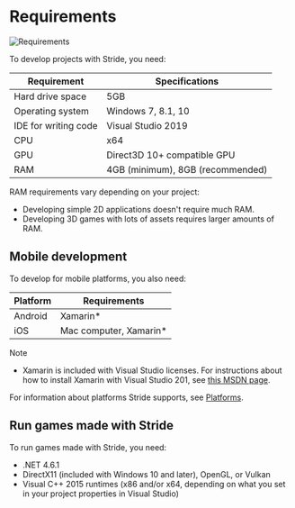 # Requirements

![Requirements](media/requirements.png)

To develop projects with Stride, you need:

| Requirement     | Specifications 
|-----------------|----------------
|Hard drive space | 5GB
| Operating system | Windows 7, 8.1, 10 
| IDE for writing code | Visual Studio 2019
| CPU | x64
| GPU | Direct3D 10+ compatible GPU
| RAM | 4GB (minimum), 8GB (recommended) 

RAM requirements vary depending on your project:

* Developing simple 2D applications doesn't require much RAM.
* Developing 3D games with lots of assets requires larger amounts of RAM.

## Mobile development

To develop for mobile platforms, you also need:

| Platform | Requirements
|----------|-------
| Android  | Xamarin* 
| iOS      | Mac computer, Xamarin* 

> [!Note]
> * Xamarin is included with Visual Studio licenses. For instructions about how to install Xamarin with Visual Studio 201, see [this MSDN page](https://docs.microsoft.com/en-us/visualstudio/cross-platform/setup-and-install).

For information about platforms Stride supports, see [Platforms](../platforms/index.md).

## Run games made with Stride

To run games made with Stride, you need:

- .NET 4.6.1
- DirectX11 (included with Windows 10 and later), OpenGL, or Vulkan
- Visual C++ 2015 runtimes (x86 and/or x64, depending on what you set in your project properties in Visual Studio)
